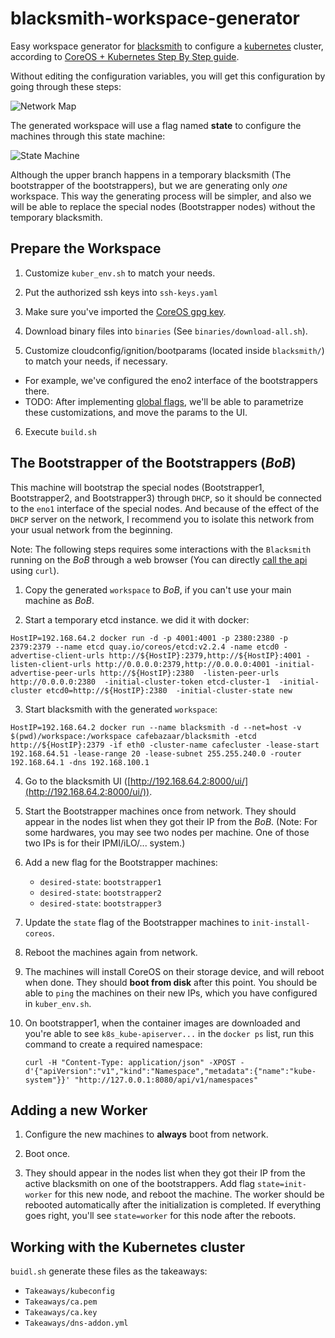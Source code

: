 # blacksmith-workspace-generator
Easy workspace generator for [blacksmith] to configure a [kubernetes] cluster,
according to [CoreOS + Kubernetes Step By Step guide][k8sguide].

[blacksmith]: https://github.com/cafebazaar/blacksmith
[kubernetes]: http://kubernetes.io/
[k8sguide]: https://coreos.com/kubernetes/docs/latest/getting-started.html

Without editing the configuration variables, you will get this configuration by
going through these steps:

![Network Map](https://github.com/cafebazaar/blacksmith-workspace-generator/raw/master/Doc/images/Network.png)

The generated workspace will use a flag named **state** to configure the
machines through this state machine:

![State Machine](https://github.com/cafebazaar/blacksmith-workspace-generator/raw/master/Doc/images/StateMachine.png)

Although the upper branch happens in a temporary blacksmith (The bootstrapper of
the bootstrappers), but we are generating only *one* workspace. This way the
generating process will be simpler, and also we will be able to replace the
special nodes (Bootstrapper nodes) without the temporary blacksmith.

## Prepare the Workspace
1. Customize `kuber_env.sh` to match your needs.

2. Put the authorized ssh keys into `ssh-keys.yaml`

3. Make sure you've imported the [CoreOS gpg key](https://coreos.com/security/image-signing-key/).

4. Download binary files into `binaries` (See `binaries/download-all.sh`).

5. Customize cloudconfig/ignition/bootparams (located inside `blacksmith/`) to
match your needs, if necessary.
  * For example, we've configured the eno2 interface of the bootstrappers there.
  * TODO: After implementing [global flags](https://github.com/cafebazaar/blacksmith/issues/32),
    we'll be able to parametrize these customizations, and move the params to the UI.

6. Execute `build.sh`

## The Bootstrapper of the Bootstrappers (_BoB_)
This machine will bootstrap the special nodes (Bootstrapper1, Bootstrapper2, and
Bootstrapper3) through `DHCP`, so it should be connected to the `eno1` interface
of the special nodes. And because of the effect of the `DHCP` server on the
network, I recommend you to isolate this network from your usual network from
the beginning.

Note: The following steps requires some interactions with the `Blacksmith`
running on the _BoB_ through a web browser (You can directly
[call the api](https://github.com/cafebazaar/blacksmith/blob/master/docs/API.md)
using `curl`).

1. Copy the generated `workspace` to _BoB_, if you can't use your
main machine as _BoB_.

2. Start a temporary etcd instance. we did it with docker:

  ```
  HostIP=192.168.64.2 docker run -d -p 4001:4001 -p 2380:2380 -p 2379:2379 --name etcd quay.io/coreos/etcd:v2.2.4 -name etcd0 -advertise-client-urls http://${HostIP}:2379,http://${HostIP}:4001 -listen-client-urls http://0.0.0.0:2379,http://0.0.0.0:4001 -initial-advertise-peer-urls http://${HostIP}:2380  -listen-peer-urls http://0.0.0.0:2380  -initial-cluster-token etcd-cluster-1  -initial-cluster etcd0=http://${HostIP}:2380  -initial-cluster-state new
  ```
3. Start blacksmith with the generated `workspace`:

  ```
  HostIP=192.168.64.2 docker run --name blacksmith -d --net=host -v $(pwd)/workspace:/workspace cafebazaar/blacksmith -etcd http://${HostIP}:2379 -if eth0 -cluster-name cafecluster -lease-start 192.168.64.51 -lease-range 20 -lease-subnet 255.255.240.0 -router 192.168.64.1 -dns 192.168.100.1
  ```

4. Go to the blacksmith UI ([http://192.168.64.2:8000/ui/](http://192.168.64.2:8000/ui/)).

5. Start the Bootstrapper machines once from network. They should appear in the
   nodes list when they got their IP from the _BoB_. (Note: For some hardwares,
   you may see two nodes per machine. One of those two IPs is for their IPMI/iLO/...
   system.)

6. Add a new flag for the Bootstrapper machines:
   * `desired-state`: `bootstrapper1`
   * `desired-state`: `bootstrapper2`
   * `desired-state`: `bootstrapper3`

7. Update the `state` flag of the Bootstrapper machines to `init-install-coreos`.

8. Reboot the machines again from network.

9. The machines will install CoreOS on their storage device, and will reboot
   when done. They should **boot from disk** after this point. You should be
   able to `ping` the machines on their new IPs, which you have configured in
   `kuber_env.sh`.

10. On bootstrapper1, when the container images are downloaded and you're able
    to see `k8s_kube-apiserver...` in the `docker ps` list, run this command to
    create a required namespace:

    ```
    curl -H "Content-Type: application/json" -XPOST -d'{"apiVersion":"v1","kind":"Namespace","metadata":{"name":"kube-system"}}' "http://127.0.0.1:8080/api/v1/namespaces"
    ```

## Adding a new Worker
1. Configure the new machines to **always** boot from network.

2. Boot once.

3. They should appear in the nodes list when they got their IP from the active
blacksmith on one of the bootstrappers. Add flag `state=init-worker` for this
new node, and reboot the machine. The worker should be rebooted automatically
after the initialization is completed. If everything goes right, you'll see
`state=worker` for this node after the reboots.

## Working with the Kubernetes cluster
`buidl.sh` generate these files as the takeaways:

* `Takeaways/kubeconfig`
* `Takeaways/ca.pem`
* `Takeaways/ca.key`
* `Takeaways/dns-addon.yml`
